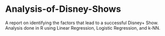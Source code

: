 # Analysis-of-Disney-Shows
A report on identifying the factors that lead to a successful Disney+ Show. Analysis done in R using Linear Regression, Logistic Regression, and k-NN.
